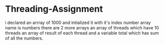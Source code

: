 # Threading-Assignment 
i declared an arrray of 1000 and intialized it with it's index number array name is numbers
there are 2 more arrays
an array of threads which have 10 threads 
an array of result of each thread
and a variable total which has sum of all the numbers.
